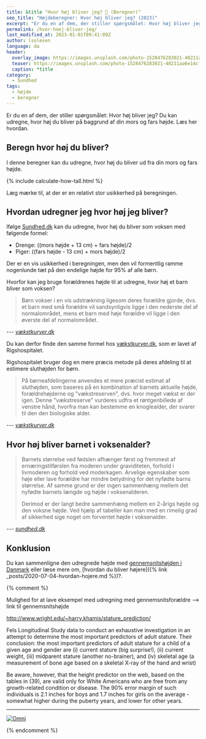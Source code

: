 ```yaml
---
title: &title "Hvor høj bliver jeg? 📏 (Beregner)"
seo_title: "Højdeberegner: Hvor høj bliver jeg? (2023)"
excerpt: "Er du en af dem, der stiller spørgsmålet: Hvor høj bliver jeg? Du kan udregne, hvor høj du bliver på baggrund af din mors og fars højde. Læs her hvordan."
permalink: /hvor-hoej-bliver-jeg/
last_modified_at: 2023-01-01T09:41:09Z
author: lsolesen
language: da
header:
  overlay_image: https://images.unsplash.com/photo-1528476283021-40211aa6e14c?ixid=MXwxMjA3fDB8MHxwaG90by1wYWdlfHx8fGVufDB8fHw%3D&ixlib=rb-1.2.1&auto=format&fit=crop&h=630&w=1200&q=10
  teaser: https://images.unsplash.com/photo-1528476283021-40211aa6e14c?ixid=MXwxMjA3fDB8MHxwaG90by1wYWdlfHx8fGVufDB8fHw%3D&ixlib=rb-1.2.1&auto=format&fit=crop&h=300&w=400&q=10
  caption: *title
category:
  - Sundhed
tags:
  - højde
  - beregner
---
```


Er du en af dem, der stiller spørgsmålet: Hvor høj bliver jeg? Du kan udregne, hvor høj du bliver på baggrund af din mors og fars højde. Læs her hvordan.

## Beregn hvor høj du bliver?

I denne beregner kan du udregne, hvor høj du bliver ud fra din mors og fars højde.

{% include calculate-how-tall.html %}

Læg mærke til, at der er en relativt stor usikkerhed på beregningen.

## Hvordan udregner jeg hvor høj jeg bliver?

Ifølge [Sundhed.dk](https://www.sundhed.dk/borger/patienthaandbogen/boern/om-boern/boerns-udvikling/hoejdeberegner/) kan du udregne, hvor høj du bliver som voksen med følgende formel:

- Drenge: ((mors højde + 13 cm) + fars højde)/2
- Piger: ((fars højde - 13 cm) + mors højde)/2

Der er en vis usikkerhed i beregningen, men den vil formentlig ramme nogenlunde tæt på den endelige højde for 95% af alle børn.

Hvorfor kan jeg bruge forældrenes højde til at udregne, hvor høj et barn bliver som voksen?

> Børn vokser i en vis udstrækning ligesom deres forældre gjorde, dvs. et barn med små forældre vil sandsynligvis ligge i den nederste del af normalområdet, mens et barn med høje forældre vil ligge i den øverste del af normalområdet.

--- <cite>[vækstkurver.dk](https://xn--vkstkurver-d6a.dk/estimeret_sluthoejde.html)</cite>

Du kan derfor finde den samme formel hos [vækstkurver.dk](https://xn--vkstkurver-d6a.dk/estimeret_sluthoejde.html), som er lavet af Rigshospitalet.

Rigshospitalet bruger dog en mere præcis metode på deres afdeling til at estimere sluthøjden for børn.

> På børneafdelingerne anvendes et mere præcist estimat af sluthøjden, som baseres på en kombination af barnets aktuelle højde, forældrehøjderne og "vækstreserven", dvs. hvor meget vækst er der igen. Denne "vækstreserve" vurderes udfra et røntgenbillede af venstre hånd, hvorfra man kan bestemme en knoglealder, der svarer til den den biologiske alder.

--- <cite>[vækstkurver.dk](https://xn--vkstkurver-d6a.dk/estimeret_sluthoejde.html)</cite>

## Hvor høj bliver barnet i voksenalder?

> Barnets størrelse ved fødslen afhænger først og fremmest af ernæringstilførslen fra moderen under graviditeten, forhold i livmoderen og forhold ved moderkagen. Arvelige egenskaber som høje eller lave forældre har mindre betydning for det nyfødte barns størrelse. Af samme grund er der ingen sammenhæng mellem det nyfødte barnets længde og højde i voksenalderen.
>
> Derimod er der langt bedre sammenhæng mellem en 2-årigs højde og den voksne højde. Ved hjælp af tabeller kan man med en rimelig grad af sikkerhed sige noget om forventet højde i voksenalder.

--- <cite>[sundhed.dk](https://www.sundhed.dk/borger/patienthaandbogen/boern/om-boern/boerns-udvikling/hoejdeberegner/)</cite>

## Konklusion

Du kan sammenligne den udregnede højde med [gennemsnitshøjden i Danmark](/hvad-er-gennemsnitshoejden-i-danmark/) eller læse mere om, [hvordan du bliver højere]({% link _posts/2020-07-04-hvordan-hojere.md %})?.


{% comment %}

Mulighed for at lave eksempel med udregning med gennemsnitsforældre --> link til gennemsnitshøjde

http://www.wright.edu/~harry.khamis/stature_prediction/

Fels Longitudinal Study data to conduct an exhaustive investigation in an attempt to determine the most important predictors of adult stature. Their conclusion: the most important predictors of adult stature for a child of a given age and gender are (i) current stature (big surprise!), (ii) current weight, (iii) midparent stature (another no-brainer), and (iv) skeletal age (a measurement of bone age based on a skeletal X-ray of the hand and wrist)

Be aware, however, that the height predictor on the web, based on the tables in (39), are valid only for White Americans who are free from any growth-related condition or disease. The 90% error margin of such individuals is 2.1 inches for boys and 1.7 inches for girls on the average - somewhat higher during the puberty years, and lower for other years.

***

<div class="omni-calculator" data-calculator="health/height" data-width="600" data-config='{}' data-currency="DKK" data-show-row-controls="false" data-version="3" data-t="1658060754895">
  <div class="omni-calculator-header"></div>
  <div class="omni-calculator-footer">
    <a href="https://www.omnicalculator.com/health/height" target="_blank"><img alt="Omni" class="omni-calculator-logo" src="https://cdn.omnicalculator.com/embed/omni-calculator-logo-long.svg" /></a>
  </div>
</div>
<script async src="https://cdn.omnicalculator.com/sdk.js"></script>

{% endcomment %}
